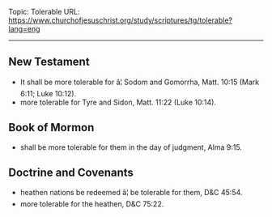 Topic: Tolerable
URL: https://www.churchofjesuschrist.org/study/scriptures/tg/tolerable?lang=eng

---

## New Testament

- It shall be more tolerable for â¦ Sodom and Gomorrha, Matt. 10:15 (Mark 6:11; Luke 10:12).
- more tolerable for Tyre and Sidon, Matt. 11:22 (Luke 10:14).

## Book of Mormon

- shall be more tolerable for them in the day of judgment, Alma 9:15.

## Doctrine and Covenants

- heathen nations be redeemed â¦ be tolerable for them, D&C 45:54.
- more tolerable for the heathen, D&C 75:22.

